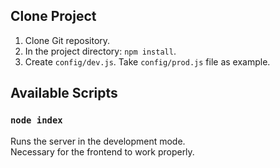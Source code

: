 
## Clone Project

1. Clone Git repository.
1. In the project directory: `npm install`.
1. Create `config/dev.js`. Take `config/prod.js` file as example.

## Available Scripts

### `node index`

Runs the server in the development mode.<br>
Necessary for the frontend to work properly.